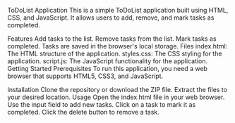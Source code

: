 ToDoList Application
This is a simple ToDoList application built using HTML, CSS, and JavaScript. It allows users to add, remove, and mark tasks as completed.

Features
Add tasks to the list.
Remove tasks from the list.
Mark tasks as completed.
Tasks are saved in the browser's local storage.
Files
index.html: The HTML structure of the application.
styles.css: The CSS styling for the application.
script.js: The JavaScript functionality for the application.
Getting Started
Prerequisites
To run this application, you need a web browser that supports HTML5, CSS3, and JavaScript.

Installation
Clone the repository or download the ZIP file.
Extract the files to your desired location.
Usage
Open the index.html file in your web browser.
Use the input field to add new tasks.
Click on a task to mark it as completed.
Click the delete button to remove a task.
